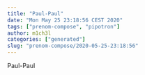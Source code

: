 ```yaml
---
title: "Paul-Paul"
date: "Mon May 25 23:18:56 CEST 2020"
tags: ["prenom-compose", "pipotron"]
author: m1ch3l
categories: ["generated"]
slug: "prenom-compose/2020-05-25-23:18:56"
---
```


Paul-Paul
